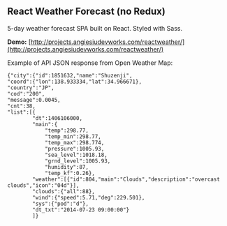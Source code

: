 ## React Weather Forecast (no Redux)

5-day weather forecast SPA built on React. Styled with Sass.

**Demo:** [http://projects.angiesiudevworks.com/reactweather/](http://projects.angiesiudevworks.com/reactweather/)

Example of API JSON response from Open Weather Map:
```
{"city":{"id":1851632,"name":"Shuzenji",
"coord":{"lon":138.933334,"lat":34.966671},
"country":"JP",
"cod":"200",
"message":0.0045,
"cnt":38,
"list":[{
        "dt":1406106000,
        "main":{
            "temp":298.77,
            "temp_min":298.77,
            "temp_max":298.774,
            "pressure":1005.93,
            "sea_level":1018.18,
            "grnd_level":1005.93,
            "humidity":87,
            "temp_kf":0.26},
        "weather":[{"id":804,"main":"Clouds","description":"overcast clouds","icon":"04d"}],
        "clouds":{"all":88},
        "wind":{"speed":5.71,"deg":229.501},
        "sys":{"pod":"d"},
        "dt_txt":"2014-07-23 09:00:00"}
        ]}
```